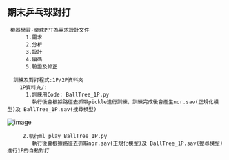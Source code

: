 **期末乒乓球對打**
------------------------     
     機器學習-桌球PPT為需求設計文件
          1.需求
          2.分析
          3.設計
          4.編碼
          5.驗證及修正
          
      訓練及對打程式:1P/2P資料夾
        1P資料夾/:  
          1.訓練用Code: BallTree_1P.py
            執行後會根據路徑去抓取pickle進行訓練，訓練完成後會產生nor.sav(正規化模型)及 BallTree_1P.sav(搜尋模型)
 ![image](https://github.com/HsuTengHsiung/Arkanoid/blob/master/%E6%A9%9F%E5%99%A8%E5%AD%B8%E7%BF%92-%E6%9C%9F%E6%9C%AB%E6%AF%94%E8%B3%BD-KNN(BallTree%2BNumba%E5%8A%A0%E9%80%9F)/Capture.PNG)
         
         2.執行ml_play_BallTree_1P.py
            執行後會根據路徑去抓取nor.sav(正規化模型)及 BallTree_1P.sav(搜尋模型)進行1P的自動對打
